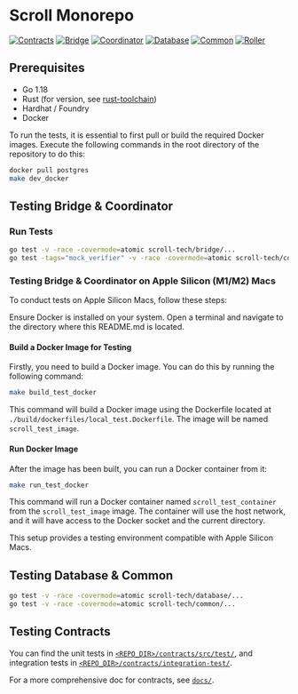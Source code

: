 # Scroll Monorepo

[![Contracts](https://github.com/scroll-tech/scroll/actions/workflows/contracts.yaml/badge.svg)](https://github.com/scroll-tech/scroll/actions/workflows/contracts.yaml) [![Bridge](https://github.com/scroll-tech/scroll/actions/workflows/bridge.yml/badge.svg)](https://github.com/scroll-tech/scroll/actions/workflows/bridge.yml) [![Coordinator](https://github.com/scroll-tech/scroll/actions/workflows/coordinator.yml/badge.svg)](https://github.com/scroll-tech/scroll/actions/workflows/coordinator.yml) [![Database](https://github.com/scroll-tech/scroll/actions/workflows/database.yml/badge.svg)](https://github.com/scroll-tech/scroll/actions/workflows/database.yml) [![Common](https://github.com/scroll-tech/scroll/actions/workflows/common.yml/badge.svg)](https://github.com/scroll-tech/scroll/actions/workflows/common.yml) [![Roller](https://github.com/scroll-tech/scroll/actions/workflows/roller.yml/badge.svg)](https://github.com/scroll-tech/scroll/actions/workflows/roller.yml)

## Prerequisites
+ Go 1.18
+ Rust (for version, see [rust-toolchain](./common/libzkp/impl/rust-toolchain))
+ Hardhat / Foundry
+ Docker

To run the tests, it is essential to first pull or build the required Docker images. Execute the following commands in the root directory of the repository to do this:

```bash
docker pull postgres
make dev_docker
```

## Testing Bridge & Coordinator

### Run Tests

```bash
go test -v -race -covermode=atomic scroll-tech/bridge/...
go test -tags="mock_verifier" -v -race -covermode=atomic scroll-tech/coordinator/...
```

### Testing Bridge & Coordinator on Apple Silicon (M1/M2) Macs

To conduct tests on Apple Silicon Macs, follow these steps:

Ensure Docker is installed on your system.
Open a terminal and navigate to the directory where this README.md is located.

#### Build a Docker Image for Testing

Firstly, you need to build a Docker image. You can do this by running the following command:

```bash
make build_test_docker
```

This command will build a Docker image using the Dockerfile located at `./build/dockerfiles/local_test.Dockerfile`. The image will be named `scroll_test_image`.

#### Run Docker Image

After the image has been built, you can run a Docker container from it:

```bash
make run_test_docker
```

This command will run a Docker container named `scroll_test_container` from the `scroll_test_image` image. The container will use the host network, and it will have access to the Docker socket and the current directory.

This setup provides a testing environment compatible with Apple Silicon Macs.

## Testing Database & Common

```bash
go test -v -race -covermode=atomic scroll-tech/database/...
go test -v -race -covermode=atomic scroll-tech/common/...
```

## Testing Contracts

You can find the unit tests in [`<REPO_DIR>/contracts/src/test/`](../contracts/src/test/), and integration tests in [`<REPO_DIR>/contracts/integration-test/`](../contracts/integration-test/).

For a more comprehensive doc for contracts, see [`docs/`](./docs/contracts).
